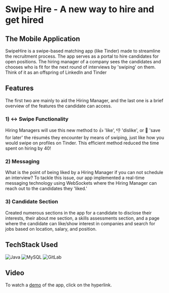 # Swipe Hire - A new way to hire and get hired
## The Mobile Application
SwipeHire is a swipe-based matching app (like Tinder) made to streamline the recruitment process. The app serves as a portal to hire candidates for open positions. The hiring manager of a company sees the candidates and chooses who is fit for the next round of interviews by 'swiping' on them. Think of it as an offspring of LinkedIn and Tinder

## Features
The first two are mainly to aid the Hiring Manager, and the last one is a brief overview of the features the candidate can access.
### 1) ↔️ Swipe Functionality
Hiring Managers will use this new method to 👍 'like', 👎 'dislike', or 🔁 'save for later' the résumés they encounter by means of swiping, just like how you would swipe on profiles on Tinder. This efficient method reduced the time spent on hiring by 40!

### 2) Messaging
What is the point of being liked by a Hiring Manager if you can not schedule an interview? To tackle this issue, our app implemented a real-time messaging technology using WebSockets where the Hiring Manager can reach out to the candidates they 'liked.'

### 3) Candidate Section
Created numerous sections in the app for a candidate to disclose their interests, their about me section, a skills assessments section, and a page where the candidate can like/show interest in companies and search for jobs based on location, salary, and position.

## TechStack Used
![Java](https://img.shields.io/badge/java-%23ED8B00.svg?style=for-the-badge&logo=openjdk&logoColor=white)
![MySQL](https://img.shields.io/badge/mysql-%2300f.svg?style=for-the-badge&logo=mysql&logoColor=white)
![GitLab](https://img.shields.io/badge/gitlab-%23181717.svg?style=for-the-badge&logo=gitlab&logoColor=white)

## Video
To watch a [demo](https://www.youtube.com/watch?v=sh5D8t5I2jo) of the app, click on the hyperlink.
